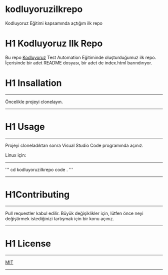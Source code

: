# kodluyoruzilkrepo
Kodluyoruz Eğitimi kapsamında açtığım ilk repo

# H1  Kodluyoruz Ilk Repo

Bu repo [Kodluyoruz](https://www.kodluyoruz.org/) Test Automation Eğitiminde oluşturduğumuz ilk repo. İçerisinde bir adet README dosyası, bir adet de index.html barındırıyor.


# H1 Insallation
___
Öncelikle projeyi clonelayın.
[](https://github.com/kadak25/kodluyoruzilkrepo.git)
___
# H1 Usage
___
Projeyi cloneladıktan sonra Visual Studio Code programında açınız.

Linux için:
___
'''
cd kodluyoruzilkrepo
code .
'''
___
# H1Contributing
___
Pull requestler kabul edilir. Büyük değişiklikler için, lütfen önce neyi değiştirmek istediğinizi tartışmak için bir konu açınız.
___

# H1 License
___
[MIT](https://choosealicense.com/licenses/mit/)
___
